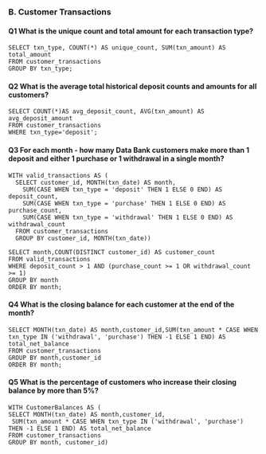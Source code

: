 ### B. Customer Transactions 
#### Q1 What is the unique count and total amount for each transaction type?

``` MYSQL
SELECT txn_type, COUNT(*) AS unique_count, SUM(txn_amount) AS total_amount
FROM customer_transactions
GROUP BY txn_type;
```

#### Q2 What is the average total historical deposit counts and amounts for all customers?

``` MYSQL
SELECT COUNT(*)AS avg_deposit_count, AVG(txn_amount) AS avg_deposit_amount 
FROM customer_transactions
WHERE txn_type='deposit';
```

#### Q3 For each month - how many Data Bank customers make more than 1 deposit and either 1 purchase or 1 withdrawal in a single month?

``` MYSQL
WITH valid_transactions AS (
  SELECT customer_id, MONTH(txn_date) AS month,
    SUM(CASE WHEN txn_type = 'deposit' THEN 1 ELSE 0 END) AS deposit_count,
    SUM(CASE WHEN txn_type = 'purchase' THEN 1 ELSE 0 END) AS purchase_count,
    SUM(CASE WHEN txn_type = 'withdrawal' THEN 1 ELSE 0 END) AS withdrawal_count
  FROM customer_transactions
  GROUP BY customer_id, MONTH(txn_date))

SELECT month,COUNT(DISTINCT customer_id) AS customer_count
FROM valid_transactions
WHERE deposit_count > 1 AND (purchase_count >= 1 OR withdrawal_count >= 1)
GROUP BY month
ORDER BY month;
```

#### Q4 What is the closing balance for each customer at the end of the month?

``` MYSQL
SELECT MONTH(txn_date) AS month,customer_id,SUM(txn_amount * CASE WHEN txn_type IN ('withdrawal', 'purchase') THEN -1 ELSE 1 END) AS total_net_balance
FROM customer_transactions
GROUP BY month,customer_id
ORDER BY month;
 ```

#### Q5 What is the percentage of customers who increase their closing balance by more than 5%?

``` MYSQL
WITH CustomerBalances AS ( 
SELECT MONTH(txn_date) AS month,customer_id,
 SUM(txn_amount * CASE WHEN txn_type IN ('withdrawal', 'purchase') THEN -1 ELSE 1 END) AS total_net_balance
FROM customer_transactions
GROUP BY month, customer_id)
